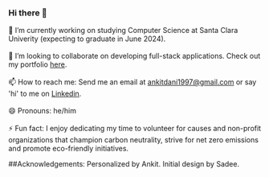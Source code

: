 ### Hi there 👋

<!--
**ankitdani/ankitdani** is a ✨ _special_ ✨ repository because its `README.md` (this file) appears on your GitHub profile.

Here are some ideas to get you started:

- 🔭 I’m currently working on ...
- 🌱 I’m currently learning ...
- 👯 I’m looking to collaborate on ...
- 🤔 I’m looking for help with ...
- 💬 Ask me about ...
- 📫 How to reach me: ...
- 😄 Pronouns: ...
- ⚡ Fun fact: ...
-->

🔭 I’m currently working on studying Computer Science at Santa Clara Univerity (expecting to graduate in June 2024). 
<br>
<br>
👯 I’m looking to collaborate on developing full-stack applications. Check out my portfolio [here](https://ankitdani.github.io/).
<br>
<br>
📫 How to reach me: Send me an email at [ankitdani1997@gmail.com](ankitdani1997@gmail.com) or say 'hi' to me on [Linkedin](https://www.linkedin.com/in/ankit-dani/). 
<br>
<br>
😄 Pronouns: he/him
<br>
<br>
⚡ Fun fact: I enjoy dedicating my time to volunteer for causes and non-profit organizations that champion carbon neutrality, strive for net zero emissions and promote eco-friendly initiatives.

##Acknowledgements:
Personalized by Ankit. Initial design by Sadee.
